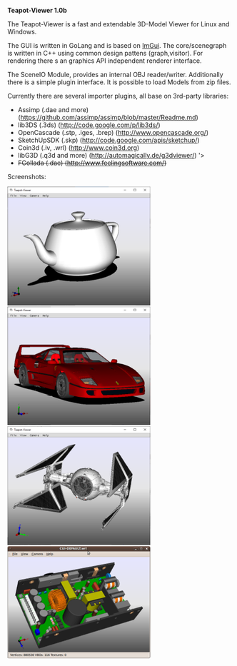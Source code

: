 <b>Teapot-Viewer 1.0b</b>

The Teapot-Viewer is a fast and extendable 3D-Model Viewer for Linux and Windows.

The GUI is written in GoLang and is based on [ImGui](https://github.com/ocornut/imgui). The core/scenegraph is written in C++ using common design pattens (graph,visitor). For rendering there s an graphics API independent renderer interface. 

<!--
Currently there is a basic Direct3D 9 and a OpenGL 1.4 renderer implementation.

* The Direct3D 9 renderer runs a simple shader, supporting bumpmapping, reflectiontexture and alphatextures.
* The OpenGL renderer uses the fixed pipeline, the textures are loaded with devIL (http://openil.sourceforge.net).
* -->

The SceneIO Module, provides an internal OBJ reader/writer. Additionally there is a simple plugin interface. It is possible to load Models from zip files.

Currently there are several importer plugins, all base on 3rd-party libraries:

* Assimp (.dae and more) (https://github.com/assimp/assimp/blob/master/Readme.md)
* lib3DS (.3ds) (http://code.google.com/p/lib3ds/)
* OpenCascade (.stp, .iges, .brep) (http://www.opencascade.org/)
* SketchUpSDK (.skp) (http://code.google.com/apis/sketchup/)
* Coin3d (.iv, .wrl) (http://www.coin3d.org)
* libG3D (.q3d and more) (http://automagically.de/g3dviewer/) '>
* <strike>FCollada (.dae) (http://www.feelingsoftware.com/)</strike>

Screenshots:

<img src='https://github.com/eh2k/teapot-viewer/raw/master/doc/screenshots/teapot.obj.png' width='320'> 
<img src='https://github.com/eh2k/teapot-viewer/raw/master/doc/screenshots/F40.dae.png' width='320'> 
<img src='https://github.com/eh2k/teapot-viewer/raw/master/doc/screenshots/tiefite.3ds.png' width='320'> 
<img src='https://github.com/eh2k/teapot-viewer/raw/master/doc/screenshots/CUI-DEFAULT.wrl.png' width='320'>
